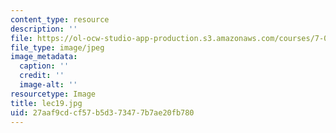 ```yaml
---
content_type: resource
description: ''
file: https://ol-ocw-studio-app-production.s3.amazonaws.com/courses/7-012-introduction-to-biology-fall-2004/27aaf9cdcf57b5d373477b7ae20fb780_lec19.jpg
file_type: image/jpeg
image_metadata:
  caption: ''
  credit: ''
  image-alt: ''
resourcetype: Image
title: lec19.jpg
uid: 27aaf9cd-cf57-b5d3-7347-7b7ae20fb780
---
```


